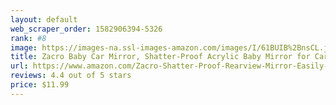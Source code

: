 ```yaml
---
layout: default 
﻿web_scraper_order: 1582906394-5326
rank: #8
image: https://images-na.ssl-images-amazon.com/images/I/61BUIB%2BnsCL.jpg
title: Zacro Baby Car Mirror, Shatter-Proof Acrylic Baby Mirror for Car, Rearview Baby Mirror-Easily to…
url: https://www.amazon.com/Zacro-Shatter-Proof-Rearview-Mirror-Easily-Adjustability/dp/B01M3PCW2C/ref=zg_mw_automotive_8?_encoding=UTF8&psc=1&refRID=XNZNW5DZK47AV25RF7A7
reviews: 4.4 out of 5 stars
price: $11.99 
---
```


